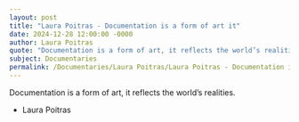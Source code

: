 ```yaml
---
layout: post
title: "Laura Poitras - Documentation is a form of art it"
date: 2024-12-28 12:00:00 -0000
author: Laura Poitras
quote: "Documentation is a form of art, it reflects the world’s realities."
subject: Documentaries
permalink: /Documentaries/Laura Poitras/Laura Poitras - Documentation is a form of art it
---
```


Documentation is a form of art, it reflects the world’s realities.

- Laura Poitras
